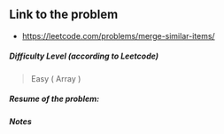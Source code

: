 ## Link to the problem

- https://leetcode.com/problems/merge-similar-items/

##### Difficulty Level (according to Leetcode)

> Easy ( Array )

##### Resume of the problem:



##### Notes
  
